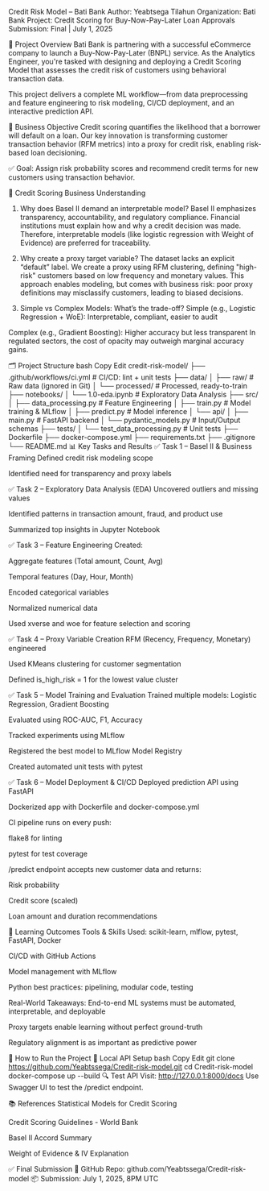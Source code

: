 Credit Risk Model – Bati Bank
Author: Yeabtsega Tilahun
Organization: Bati Bank
Project: Credit Scoring for Buy-Now-Pay-Later Loan Approvals
Submission: Final | July 1, 2025

📘 Project Overview
Bati Bank is partnering with a successful eCommerce company to launch a Buy-Now-Pay-Later (BNPL) service. As the Analytics Engineer, you're tasked with designing and deploying a Credit Scoring Model that assesses the credit risk of customers using behavioral transaction data.

This project delivers a complete ML workflow—from data preprocessing and feature engineering to risk modeling, CI/CD deployment, and an interactive prediction API.

🎯 Business Objective
Credit scoring quantifies the likelihood that a borrower will default on a loan. Our key innovation is transforming customer transaction behavior (RFM metrics) into a proxy for credit risk, enabling risk-based loan decisioning.

✅ Goal: Assign risk probability scores and recommend credit terms for new customers using transaction behavior.

💼 Credit Scoring Business Understanding
1. Why does Basel II demand an interpretable model?
Basel II emphasizes transparency, accountability, and regulatory compliance. Financial institutions must explain how and why a credit decision was made. Therefore, interpretable models (like logistic regression with Weight of Evidence) are preferred for traceability.

2. Why create a proxy target variable?
The dataset lacks an explicit “default” label. We create a proxy using RFM clustering, defining "high-risk" customers based on low frequency and monetary values. This approach enables modeling, but comes with business risk: poor proxy definitions may misclassify customers, leading to biased decisions.

3. Simple vs Complex Models: What’s the trade-off?
Simple (e.g., Logistic Regression + WoE): Interpretable, compliant, easier to audit

Complex (e.g., Gradient Boosting): Higher accuracy but less transparent
In regulated sectors, the cost of opacity may outweigh marginal accuracy gains.

🗂️ Project Structure
bash
Copy
Edit
credit-risk-model/
├── .github/workflows/ci.yml        # CI/CD: lint + unit tests
├── data/
│   ├── raw/                        # Raw data (ignored in Git)
│   └── processed/                  # Processed, ready-to-train
├── notebooks/
│   └── 1.0-eda.ipynb               # Exploratory Data Analysis
├── src/
│   ├── data_processing.py          # Feature Engineering
│   ├── train.py                    # Model training & MLflow
│   ├── predict.py                  # Model inference
│   └── api/
│       ├── main.py                 # FastAPI backend
│       └── pydantic_models.py      # Input/Output schemas
├── tests/
│   └── test_data_processing.py     # Unit tests
├── Dockerfile
├── docker-compose.yml
├── requirements.txt
├── .gitignore
└── README.md
📊 Key Tasks and Results
✅ Task 1 – Basel II & Business Framing
Defined credit risk modeling scope

Identified need for transparency and proxy labels

✅ Task 2 – Exploratory Data Analysis (EDA)
Uncovered outliers and missing values

Identified patterns in transaction amount, fraud, and product use

Summarized top insights in Jupyter Notebook

✅ Task 3 – Feature Engineering
Created:

Aggregate features (Total amount, Count, Avg)

Temporal features (Day, Hour, Month)

Encoded categorical variables

Normalized numerical data

Used xverse and woe for feature selection and scoring

✅ Task 4 – Proxy Variable Creation
RFM (Recency, Frequency, Monetary) engineered

Used KMeans clustering for customer segmentation

Defined is_high_risk = 1 for the lowest value cluster

✅ Task 5 – Model Training and Evaluation
Trained multiple models: Logistic Regression, Gradient Boosting

Evaluated using ROC-AUC, F1, Accuracy

Tracked experiments using MLflow

Registered the best model to MLflow Model Registry

Created automated unit tests with pytest

✅ Task 6 – Model Deployment & CI/CD
Deployed prediction API using FastAPI

Dockerized app with Dockerfile and docker-compose.yml

CI pipeline runs on every push:

flake8 for linting

pytest for test coverage

/predict endpoint accepts new customer data and returns:

Risk probability

Credit score (scaled)

Loan amount and duration recommendations

🧠 Learning Outcomes
Tools & Skills Used:
scikit-learn, mlflow, pytest, FastAPI, Docker

CI/CD with GitHub Actions

Model management with MLflow

Python best practices: pipelining, modular code, testing

Real-World Takeaways:
End-to-end ML systems must be automated, interpretable, and deployable

Proxy targets enable learning without perfect ground-truth

Regulatory alignment is as important as predictive power

🚀 How to Run the Project
🔧 Local API Setup
bash
Copy
Edit
git clone https://github.com/Yeabtssega/Credit-risk-model.git
cd Credit-risk-model
docker-compose up --build
🔍 Test API
Visit: http://127.0.0.1:8000/docs
Use Swagger UI to test the /predict endpoint.

📚 References
Statistical Models for Credit Scoring

Credit Scoring Guidelines - World Bank

Basel II Accord Summary

Weight of Evidence & IV Explanation

✅ Final Submission
🎯 GitHub Repo: github.com/Yeabtssega/Credit-risk-model
📦 Submission: July 1, 2025, 8PM UTC

